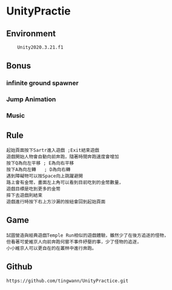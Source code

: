 # UnityPractie

## Environment
        Unity2020.3.21.f1

## Bonus
### infinite ground spawner
### Jump Animation
### Music

## Rule
    起始頁面按下Sartr進入遊戲 ;Exit結束遊戲
    遊戲開始人物會自動向前奔跑，隨著時間奔跑速度會增加
    按下Q為向左平移 ; E為向右平移
    按下A為向左轉   ; D為向右轉
    遇到障礙物可以按Space向上跳躍避開
    路上會有金幣，畫面左上角可以看到目前吃到的金幣數量，
    遊戲目標是吃到更多的金幣
    摔下去遊戲則結束
    遊戲進行時按下右上方沙漏的按紐會回到起始頁面

## Game
    試圖營造與經典遊戲Temple Run相似的遊戲體驗，雖然少了在後方追逐的怪物，
    但看著可愛維京人向前奔跑何嘗不事件紓壓的事，少了怪物的追逐，
    小小維京人可以更自在的在叢林中進行奔跑。
## Github
    https://github.com/tingwann/UnityPractice.git



